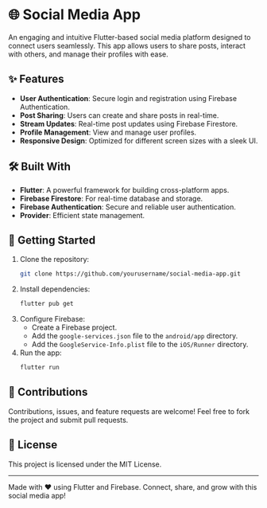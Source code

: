# 🌐 Social Media App

An engaging and intuitive Flutter-based social media platform designed to connect users seamlessly. This app allows users to share posts, interact with others, and manage their profiles with ease.

## ✨ Features

- **User Authentication**: Secure login and registration using Firebase Authentication.
- **Post Sharing**: Users can create and share posts in real-time.
- **Stream Updates**: Real-time post updates using Firebase Firestore.
- **Profile Management**: View and manage user profiles.
- **Responsive Design**: Optimized for different screen sizes with a sleek UI.

## 🛠️ Built With

- **Flutter**: A powerful framework for building cross-platform apps.
- **Firebase Firestore**: For real-time database and storage.
- **Firebase Authentication**: Secure and reliable user authentication.
- **Provider**: Efficient state management.

## 🚀 Getting Started

1. Clone the repository:
   ```bash
   git clone https://github.com/yourusername/social-media-app.git
   ```
2. Install dependencies:
   ```bash
   flutter pub get
   ```
3. Configure Firebase:
   - Create a Firebase project.
   - Add the `google-services.json` file to the `android/app` directory.
   - Add the `GoogleService-Info.plist` file to the `iOS/Runner` directory.
4. Run the app:
   ```bash
   flutter run
   ```

## 🌟 Contributions

Contributions, issues, and feature requests are welcome! Feel free to fork the project and submit pull requests.

## 📜 License

This project is licensed under the MIT License.

---

Made with ❤️ using Flutter and Firebase. Connect, share, and grow with this social media app!
